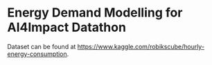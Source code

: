 # Energy Demand Modelling for AI4Impact Datathon
Dataset can be found at https://www.kaggle.com/robikscube/hourly-energy-consumption.
